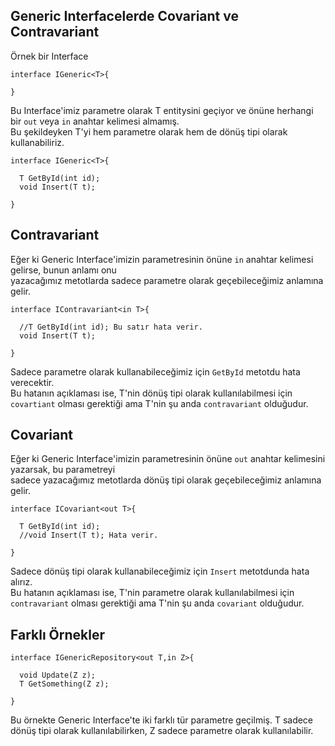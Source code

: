
## Generic Interfacelerde Covariant ve Contravariant

Örnek bir Interface
```
interface IGeneric<T>{

}
```
Bu Interface'imiz parametre olarak T entitysini geçiyor ve önüne herhangi bir ``` out ``` veya ``` in ``` anahtar kelimesi almamış.<br>
Bu şekildeyken T'yi hem parametre olarak hem de dönüş tipi olarak kullanabiliriz.

```
interface IGeneric<T>{

  T GetById(int id);
  void Insert(T t);

}
```

## Contravariant 
Eğer ki Generic Interface'imizin parametresinin önüne ``` in ``` anahtar kelimesi gelirse, bunun anlamı onu <br>
yazacağımız metotlarda sadece parametre olarak geçebileceğimiz anlamına gelir.

```
interface IContravariant<in T>{

  //T GetById(int id); Bu satır hata verir.
  void Insert(T t);

}
```
Sadece parametre olarak kullanabileceğimiz için ``` GetById ``` metotdu hata verecektir. <br>
Bu hatanın açıklaması ise, T'nin dönüş tipi olarak kullanılabilmesi için ``` covartiant ``` olması gerektiği ama T'nin şu anda ``` contravariant ``` olduğudur.

## Covariant 
Eğer ki Generic Interface'imizin parametresinin önüne ``` out ``` anahtar kelimesini yazarsak, bu parametreyi <br>
sadece yazacağımız metotlarda dönüş tipi olarak geçebileceğimiz anlamına gelir.

```
interface ICovariant<out T>{
  
  T GetById(int id);
  //void Insert(T t); Hata verir.
  
}
```
Sadece dönüş tipi olarak kullanabileceğimiz için ``` Insert ``` metotdunda hata alırız. <br>
Bu hatanın açıklaması ise, T'nin parametre olarak kullanılabilmesi için ``` contravariant ``` olması gerektiği ama T'nin şu anda ``` covariant ``` olduğudur.


## Farklı Örnekler

```
interface IGenericRepository<out T,in Z>{
   
  void Update(Z z);
  T GetSomething(Z z);
  
}
```

Bu örnekte Generic Interface'te iki farklı tür parametre geçilmiş. T sadece dönüş tipi olarak kullanılabilirken, Z sadece parametre olarak kullanılabilir.





